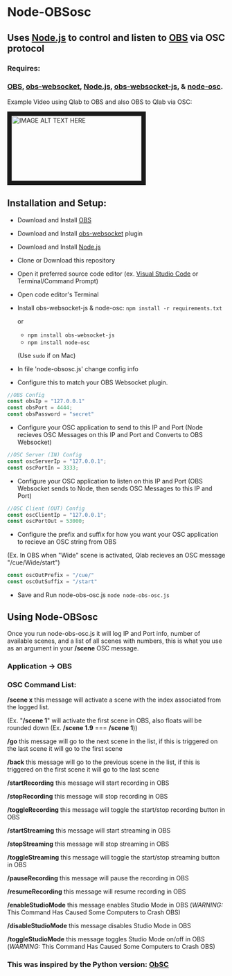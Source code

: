 # Node-OBSosc
## Uses [Node.js](https://nodejs.org/) to control and listen to [OBS](https://obsproject.com/) via OSC protocol
### Requires:

### [OBS](https://obsproject.com/), [obs-websocket](https://github.com/Palakis/obs-websocket/releases), [Node.js](https://nodejs.org/), [obs-websocket-js](https://github.com/haganbmj/obs-websocket-js), & [node-osc](https://github.com/MylesBorins/node-osc).




Example Video using Qlab to OBS and also OBS to Qlab via OSC:


<a href="http://www.youtube.com/watch?feature=player_embedded&v=CKmQ6DJ5EgM
" target="_blank"><img src="http://img.youtube.com/vi/CKmQ6DJ5EgM/0.jpg" 
alt="IMAGE ALT TEXT HERE" width="300" height="150" border="10" /></a>

## Installation and Setup:

- Download and Install [OBS](https://obsproject.com/)
- Download and Install [obs-websocket](https://github.com/Palakis/obs-websocket/releases) plugin
- Download and Install [Node.js](https://nodejs.org/)
- Clone or Download this repository
- Open it preferred source code editor (ex. [Visual Studio Code](https://code.visualstudio.com/download) or Terminal/Command Prompt)
- Open code editor's Terminal
- Install obs-websocket-js & node-osc: `npm install -r requirements.txt`


    or


  - `npm install obs-websocket-js`
  - `npm install node-osc`
  
  
  (Use `sudo` if on Mac)
 
 
 - In file 'node-obsosc.js' change config info
 
  
- Configure this to match your OBS Websocket plugin.

``` javascript
//OBS Config
const obsIp = "127.0.0.1"
const obsPort = 4444;
const obsPassword = "secret"
```


- Configure your OSC application to send to this IP and Port (Node recieves OSC Messages on this IP and Port and Converts to OBS Websocket)
``` javascript
//OSC Server (IN) Config
const oscServerIp = "127.0.0.1";
const oscPortIn = 3333;
```


- Configure your OSC application to listen on this IP and Port (OBS Websocket sends to Node, then sends OSC Messages to this IP and Port)
```javascript
//OSC Client (OUT) Config
const oscClientIp = "127.0.0.1";
const oscPortOut = 53000;
```


- Configure the prefix and suffix for how you want your OSC application to recieve an OSC string from OBS


(Ex. In OBS when "Wide" scene is activated, Qlab recieves an OSC message "/cue/Wide/start")
```javascript
const oscOutPrefix = "/cue/"
const oscOutSuffix = "/start"
```

- Save and Run node-obs-osc.js `node node-obs-osc.js`

## Using Node-OBSosc

Once you run node-obs-osc.js it will log IP and Port info, number of available scenes, and a list of all scenes with numbers, this is what you use as an argument in your **/scene** OSC message.

### Application -> OBS 


### OSC Command List:


**/scene x**  this message will activate a scene with the index associated from the logged list. 


(Ex. "**/scene 1**" will activate the first scene in OBS, also floats will be rounded down (Ex. **/scene 1.9** === **/scene 1**))


**/go**  this message will go to the next scene in the list, if this is triggered on the last scene it will go to the first scene


**/back**  this message will go to the previous scene in the list, if this is triggered on the first scene it will go to the last scene


**/startRecording**  this message will start recording in OBS


**/stopRecording**  this message will stop recording in OBS


**/toggleRecording**  this message will toggle the start/stop recording button in OBS


**/startStreaming**  this message will start streaming in OBS


**/stopStreaming**  this message will stop streaming in OBS


**/toggleStreaming**  this message will toggle the start/stop streaming button in OBS


**/pauseRecording**  this message will pause the recording in OBS


**/resumeRecording**  this message will resume recording in OBS


**/enableStudioMode**   this message enables Studio Mode in OBS (_WARNING:_ This Command Has Caused Some Computers to Crash OBS)


**/disableStudioMode**  this message disables Studio Mode in OBS


**/toggleStudioMode**  this message toggles Studio Mode on/off in OBS (_WARNING:_ This Command Has Caused Some Computers to Crash OBS)



### This was inspired by the Python version: [ObSC](https://github.com/CarloCattano/ObSC?fbclid=IwAR1zGJ_iFVq9o887hWw71lWaGZKqdAP0mMaVFyXau9x0sDgs-5KjS9HNLrk)



